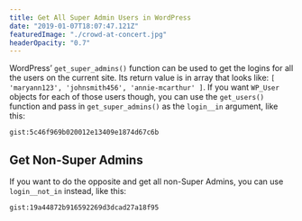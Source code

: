 ```yaml
---
title: Get All Super Admin Users in WordPress
date: "2019-01-07T18:07:47.121Z"
featuredImage: "./crowd-at-concert.jpg"
headerOpacity: "0.7"
---
```


WordPress’ `get_super_admins()` function can be used to get the logins for all the users on the current site. Its return value is in array that looks like: `[ 'maryann123', 'johnsmith456', 'annie-mcarthur' ]`. If you want `WP_User` objects for each of those users though, you can use the `get_users()` function and pass in `get_super_admins()` as the `login__in` argument, like this:

`gist:5c46f969b020012e13409e1874d67c6b`

## Get Non-Super Admins

If you want to do the opposite and get all non-Super Admins, you can use `login__not_in` instead, like this:

`gist:19a44872b916592269d3dcad27a18f95`

